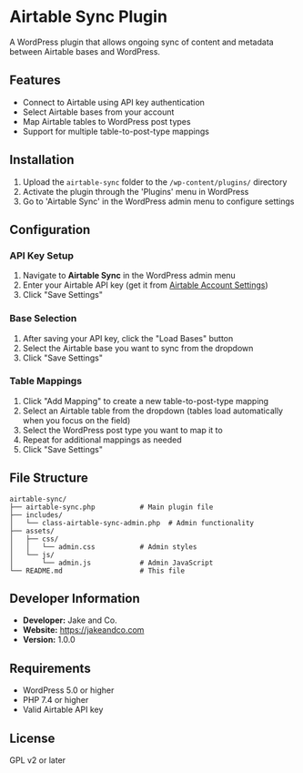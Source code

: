 # Airtable Sync Plugin

A WordPress plugin that allows ongoing sync of content and metadata between Airtable bases and WordPress.

## Features

- Connect to Airtable using API key authentication
- Select Airtable bases from your account
- Map Airtable tables to WordPress post types
- Support for multiple table-to-post-type mappings

## Installation

1. Upload the `airtable-sync` folder to the `/wp-content/plugins/` directory
2. Activate the plugin through the 'Plugins' menu in WordPress
3. Go to 'Airtable Sync' in the WordPress admin menu to configure settings

## Configuration

### API Key Setup

1. Navigate to **Airtable Sync** in the WordPress admin menu
2. Enter your Airtable API key (get it from [Airtable Account Settings](https://airtable.com/create/tokens))
3. Click "Save Settings"

### Base Selection

1. After saving your API key, click the "Load Bases" button
2. Select the Airtable base you want to sync from the dropdown
3. Click "Save Settings"

### Table Mappings

1. Click "Add Mapping" to create a new table-to-post-type mapping
2. Select an Airtable table from the dropdown (tables load automatically when you focus on the field)
3. Select the WordPress post type you want to map it to
4. Repeat for additional mappings as needed
5. Click "Save Settings"

## File Structure

```
airtable-sync/
├── airtable-sync.php           # Main plugin file
├── includes/
│   └── class-airtable-sync-admin.php  # Admin functionality
├── assets/
│   ├── css/
│   │   └── admin.css           # Admin styles
│   └── js/
│       └── admin.js            # Admin JavaScript
└── README.md                   # This file
```

## Developer Information

- **Developer:** Jake and Co.
- **Website:** https://jakeandco.com
- **Version:** 1.0.0

## Requirements

- WordPress 5.0 or higher
- PHP 7.4 or higher
- Valid Airtable API key

## License

GPL v2 or later
